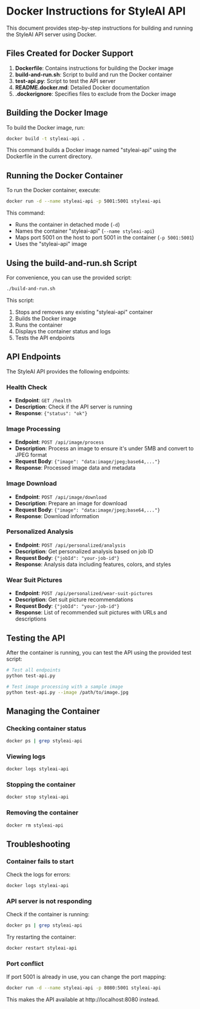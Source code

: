 # Docker Instructions for StyleAI API

This document provides step-by-step instructions for building and running the StyleAI API server using Docker.

## Files Created for Docker Support

1. **Dockerfile**: Contains instructions for building the Docker image
2. **build-and-run.sh**: Script to build and run the Docker container
3. **test-api.py**: Script to test the API server
4. **README.docker.md**: Detailed Docker documentation
5. **.dockerignore**: Specifies files to exclude from the Docker image

## Building the Docker Image

To build the Docker image, run:

```bash
docker build -t styleai-api .
```

This command builds a Docker image named "styleai-api" using the Dockerfile in the current directory.

## Running the Docker Container

To run the Docker container, execute:

```bash
docker run -d --name styleai-api -p 5001:5001 styleai-api
```

This command:

- Runs the container in detached mode (`-d`)
- Names the container "styleai-api" (`--name styleai-api`)
- Maps port 5001 on the host to port 5001 in the container (`-p 5001:5001`)
- Uses the "styleai-api" image

## Using the build-and-run.sh Script

For convenience, you can use the provided script:

```bash
./build-and-run.sh
```

This script:

1. Stops and removes any existing "styleai-api" container
2. Builds the Docker image
3. Runs the container
4. Displays the container status and logs
5. Tests the API endpoints

## API Endpoints

The StyleAI API provides the following endpoints:

### Health Check

- **Endpoint**: `GET /health`
- **Description**: Check if the API server is running
- **Response**: `{"status": "ok"}`

### Image Processing

- **Endpoint**: `POST /api/image/process`
- **Description**: Process an image to ensure it's under 5MB and convert to JPEG format
- **Request Body**: `{"image": "data:image/jpeg;base64,..."}`
- **Response**: Processed image data and metadata

### Image Download

- **Endpoint**: `POST /api/image/download`
- **Description**: Prepare an image for download
- **Request Body**: `{"image": "data:image/jpeg;base64,..."}`
- **Response**: Download information

### Personalized Analysis

- **Endpoint**: `POST /api/personalized/analysis`
- **Description**: Get personalized analysis based on job ID
- **Request Body**: `{"jobId": "your-job-id"}`
- **Response**: Analysis data including features, colors, and styles

### Wear Suit Pictures

- **Endpoint**: `POST /api/personalized/wear-suit-pictures`
- **Description**: Get suit picture recommendations
- **Request Body**: `{"jobId": "your-job-id"}`
- **Response**: List of recommended suit pictures with URLs and descriptions

## Testing the API

After the container is running, you can test the API using the provided test script:

```bash
# Test all endpoints
python test-api.py

# Test image processing with a sample image
python test-api.py --image /path/to/image.jpg
```

## Managing the Container

### Checking container status

```bash
docker ps | grep styleai-api
```

### Viewing logs

```bash
docker logs styleai-api
```

### Stopping the container

```bash
docker stop styleai-api
```

### Removing the container

```bash
docker rm styleai-api
```

## Troubleshooting

### Container fails to start

Check the logs for errors:

```bash
docker logs styleai-api
```

### API server is not responding

Check if the container is running:

```bash
docker ps | grep styleai-api
```

Try restarting the container:

```bash
docker restart styleai-api
```

### Port conflict

If port 5001 is already in use, you can change the port mapping:

```bash
docker run -d --name styleai-api -p 8080:5001 styleai-api
```

This makes the API available at http://localhost:8080 instead.
